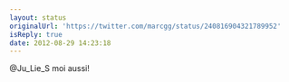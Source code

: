 ```yaml
---
layout: status
originalUrl: 'https://twitter.com/marcgg/status/240816904321789952'
isReply: true
date: 2012-08-29 14:23:18
---
```


@Ju_Lie_S moi aussi!
